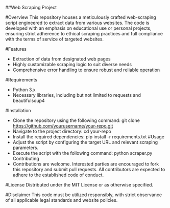 ##Web Scraping Project

#Overview
This repository houses a meticulously crafted web-scraping script engineered to extract data from various websites. The code is developed with an emphasis on educational use or personal projects, ensuring strict adherence to ethical scraping practices and full compliance with the terms of service of targeted websites.

#Features
- Extraction of data from designated web pages
- Highly customizable scraping logic to suit diverse needs
- Comprehensive error handling to ensure robust and reliable operation

#Requirements
- Python 3.x
- Necessary libraries, including but not limited to requests and beautifulsoup4

#Installation
- Clone the repository using the following command:
  git clone https://github.com/yourusername/your-repo.git
- Navigate to the project directory:
  cd your-repo
- Install the required dependencies:
  pip install -r requirements.txt
#Usage
- Adjust the script by configuring the target URL and relevant scraping parameters.
- Execute the script with the following command:
  python scraper.py
  Contributing
- Contributions are welcome. Interested parties are encouraged to fork this repository and submit pull requests. All contributors are expected to adhere to the established code of conduct.

#License
  Distributed under the MIT License or as otherwise specified.

#Disclaimer
  This code must be utilized responsibly, with strict observance of all applicable legal standards and website policies.
